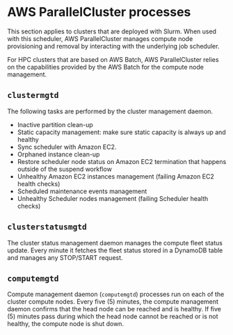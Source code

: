 # AWS ParallelCluster processes<a name="processes-v3"></a>

This section applies to clusters that are deployed with Slurm\. When used with this scheduler, AWS ParallelCluster manages compute node provisioning and removal by interacting with the underlying job scheduler\.

For HPC clusters that are based on AWS Batch, AWS ParallelCluster relies on the capabilities provided by the AWS Batch for the compute node management\.

## `clustermgtd`<a name="clustermgtd-v3"></a>

The following tasks are performed by the cluster management daemon\.
+ Inactive partition clean\-up
+ Static capacity management: make sure static capacity is always up and healthy
+ Sync scheduler with Amazon EC2\.
+ Orphaned instance clean\-up
+ Restore scheduler node status on Amazon EC2 termination that happens outside of the suspend workflow
+ Unhealthy Amazon EC2 instances management \(failing Amazon EC2 health checks\)
+ Scheduled maintenance events management
+ Unhealthy Scheduler nodes management \(failing Scheduler health checks\)

## `clusterstatusmgtd`<a name="clusterstatusmgtd-v3"></a>

The cluster status management daemon manages the compute fleet status update\. Every minute it fetches the fleet status stored in a DynamoDB table and manages any STOP/START request\.

## `computemgtd`<a name="computemgtd-v3"></a>

Compute management daemon \(`computemgtd`\) processes run on each of the cluster compute nodes\. Every five \(5\) minutes, the compute management daemon confirms that the head node can be reached and is healthy\. If five \(5\) minutes pass during which the head node cannot be reached or is not healthy, the compute node is shut down\.